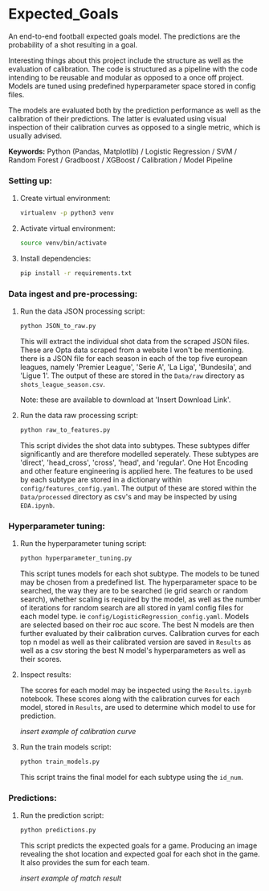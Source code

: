 # Expected_Goals

An end-to-end football expected goals model. The predictions are the probability of a shot resulting in a goal.

Interesting things about this project include the structure as well as the evaluation of calibration. The code is structured as a pipeline with the code intending to be reusable and modular as opposed to a once off project. Models are tuned using predefined hyperparameter space stored in config files.

The models are evaluated both by the prediction performance as well as the calibration of their predictions. The latter is evaluated using visual inspection of their calibration curves as opposed to a single metric, which is usually advised.

**Keywords:** Python (Pandas, Matplotlib) / Logistic Regression / SVM / Random Forest / Gradboost / XGBoost / Calibration / Model Pipeline

### Setting up:

1. Create virtual environment:
   ```bash
   virtualenv -p python3 venv
   ```
2. Activate virtual environment:
   ```bash
   source venv/bin/activate
   ```
3. Install dependencies:
   ```bash
   pip install -r requirements.txt
   ```

### Data ingest and pre-processing:

1. Run the data JSON processing script:

   ```bash
   python JSON_to_raw.py
   ```

   This will extract the individual shot data from the scraped JSON files. These are
   Opta data scraped from a website I won't be mentioning. there is a JSON file for
   each season in each of the top five european leagues, namely 'Premier League',
   'Serie A', 'La Liga', 'Bundesila', and 'Ligue 1'. The output of these are stored
   in the `Data/raw` directory as `shots_league_season.csv`.

   Note: these are available to download at 'Insert Download Link'.

2. Run the data raw processing script:

   ```bash
   python raw_to_features.py
   ```

   This script divides the shot data into subtypes. These subtypes differ significantly
   and are therefore modelled seperately. These subtypes are 'direct', 'head_cross',
   'cross', 'head', and 'regular'. One Hot Encoding and other feature engineering is
   applied here. The features to be used by each subtype are stored in a dictionary
   within `config/features_config.yaml`. The output of these are stored within the
   `Data/processed` directory as csv's and may be inspected by using `EDA.ipynb`.

### Hyperparameter tuning:

1. Run the hyperparameter tuning script:

   ```bash
   python hyperparameter_tuning.py
   ```

   This script tunes models for each shot subtype. The models to be tuned may be chosen
   from a predefined list. The hyperparameter space to be searched, the way they are to
   be searched (ie grid search or random search), whether scaling is required by the model,
   as well as the number of iterations for random search are all stored in yaml config
   files for each model type. ie `config/LogisticRegression_config.yaml`. Models are
   selected based on their roc auc score. The best N models are then further evaluated
   by their calibration curves. Calibration curves for each top n model as well as their
   calibrated version are saved in `Results` as well as a csv storing the best N model's
   hyperparameters as well as their scores.

2. Inspect results:

   The scores for each model may be inspected using the `Results.ipynb` notebook. These
   scores along with the calibration curves for each model, stored in `Results`, are
   used to determine which model to use for prediction.

   _insert example of calibration curve_

3. Run the train models script:

   ```bash
   python train_models.py
   ```

   This script trains the final model for each subtype using the `id_num`.

### Predictions:

1. Run the prediction script:

   ```bash
   python predictions.py
   ```

   This script predicts the expected goals for a game. Producing an image revealing the
   shot location and expected goal for each shot in the game. It also provides the sum
   for each team.

   _insert example of match result_

